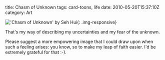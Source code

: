 title: Chasm of Unknown
tags: card-toons, life
date: 2010-05-20T15:37:10Z
category: Art

!['Chasm of Unknown' by Seh Hui]({static}/images/2010/04/chasmofunknown-small.jpg){: .img-responsive}

That's my way of describing my uncertainties and my fear of the unknown.

Please suggest a more empowering image that I could draw upon when such a feeling arises: you know, so to make my leap of faith easier. I'd be extremely grateful for that :-).
